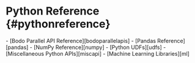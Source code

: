 # Python Reference {#pythonreference}

<div class="grid cards" markdown>
- [Bodo Parallel API Reference][bodoparallelapis]
- [Pandas Reference][pandas]
- [NumPy Reference][numpy]
- [Python UDFs][udfs]
- [Miscellaneous Python APIs][miscapi]
- [Machine Learning Libraries][ml]

</div>
